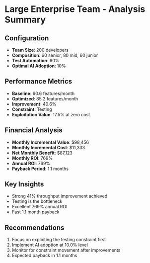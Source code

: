 # Large Enterprise Team - Analysis Summary

## Configuration
- **Team Size**: 200 developers
- **Composition**: 60 senior, 80 mid, 60 junior
- **Test Automation**: 60%
- **Optimal AI Adoption**: 10%

## Performance Metrics
- **Baseline**: 60.6 features/month
- **Optimized**: 85.2 features/month
- **Improvement**: 40.6%
- **Constraint**: Testing
- **Exploitation Value**: 17.5% at zero cost

## Financial Analysis
- **Monthly Incremental Value**: $98,456
- **Monthly Incremental Cost**: $11,333
- **Net Monthly Benefit**: $87,123
- **Monthly ROI**: 769%
- **Annual ROI**: 769%
- **Payback Period**: 1.1 months

## Key Insights
- Strong 41% throughput improvement achieved
- Testing is the bottleneck
- Excellent 769% annual ROI
- Fast 1.1 month payback

## Recommendations
1. Focus on exploiting the testing constraint first
2. Implement AI adoption at 10.0% level
3. Monitor for constraint movement after improvements
4. Expected payback in 1.1 months
